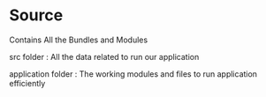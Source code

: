 # Source
Contains All the Bundles and Modules 

src folder : All the data related to run our application





application folder : The working modules and files to run application efficiently
